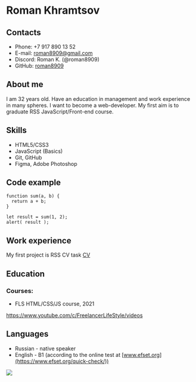 # Roman Khramtsov
## Contacts
- Phone: +7 917 890 13 52
- E-mail: roman8909@gmail.com
- Discord: Roman K. (@roman8909)
- GitHub: [roman8909](https://github.com/roman8909)
## About me
I am 32 years old. Have an education in management and work experience in many spheres. I want to become a web-developer. My first aim is to graduate RSS JavaScript/Front-end course.
## Skills
- HTML5/CSS3
- JavaScript (Basics)
- Git, GitHub
- Figma, Adobe Photoshop
## Code example
```
function sum(a, b) {
  return a + b;
}

let result = sum(1, 2);
alert( result );
```
## Work experience
My first project is RSS CV task 
[CV](https://github.com/roman8909/rsschool-cv)
## Education
### Courses:
- FLS HTML/CSS/JS course, 2021

https://www.youtube.com/c/FreelancerLifeStyle/videos
## Languages
- Russian - native speaker
- English - B1 (according to the online test at [www.efset.org](https://www.efset.org/quick-check/))

![](/rsschool-cv/English%20Test.jpg)
